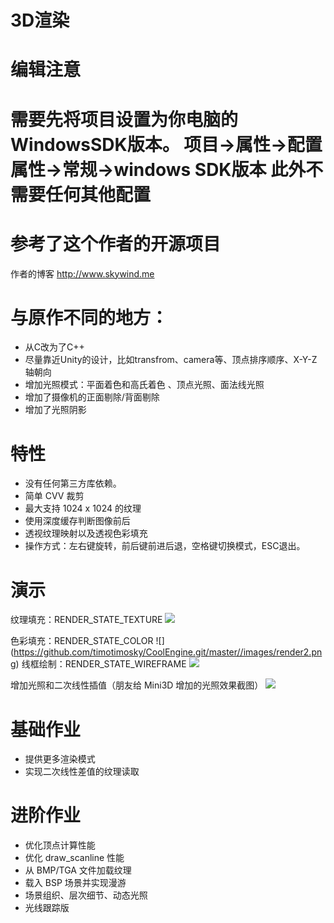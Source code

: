 # 3D渲染

编辑注意
===
需要先将项目设置为你电脑的WindowsSDK版本。
项目->属性->配置属性->常规->windows SDK版本
此外不需要任何其他配置
===

参考了这个作者的开源项目
===
作者的博客 http://www.skywind.me

与原作不同的地方：
===
* 从C改为了C++
* 尽量靠近Unity的设计，比如transfrom、camera等、顶点排序顺序、X-Y-Z轴朝向
* 增加光照模式：平面着色和高氏着色 、顶点光照、面法线光照
* 增加了摄像机的正面剔除/背面剔除
* 增加了光照阴影

特性
===
* 没有任何第三方库依赖。
* 简单 CVV 裁剪
* 最大支持 1024 x 1024 的纹理
* 使用深度缓存判断图像前后
* 透视纹理映射以及透视色彩填充
* 操作方式：左右键旋转，前后键前进后退，空格键切换模式，ESC退出。

演示
===

纹理填充：RENDER_STATE_TEXTURE
![](https://raw.githubusercontent.com/skywind3000/mini3d/master/images/mini_1.png)

色彩填充：RENDER_STATE_COLOR
![]
(https://github.com/timotimosky/CoolEngine.git/master//images/render2.png)
线框绘制：RENDER_STATE_WIREFRAME
![](https://raw.githubusercontent.com/skywind3000/mini3d/master/images/mini_2.png)

增加光照和二次线性插值（朋友给 Mini3D 增加的光照效果截图）
![](https://raw.githubusercontent.com/skywind3000/mini3d/master/images/mini_3.png)



基础作业
=======
* 提供更多渲染模式
* 实现二次线性差值的纹理读取

进阶作业
=======
* 优化顶点计算性能
* 优化 draw_scanline 性能
* 从 BMP/TGA 文件加载纹理
* 载入 BSP 场景并实现漫游
* 场景组织、层次细节、动态光照
* 光线跟踪版
